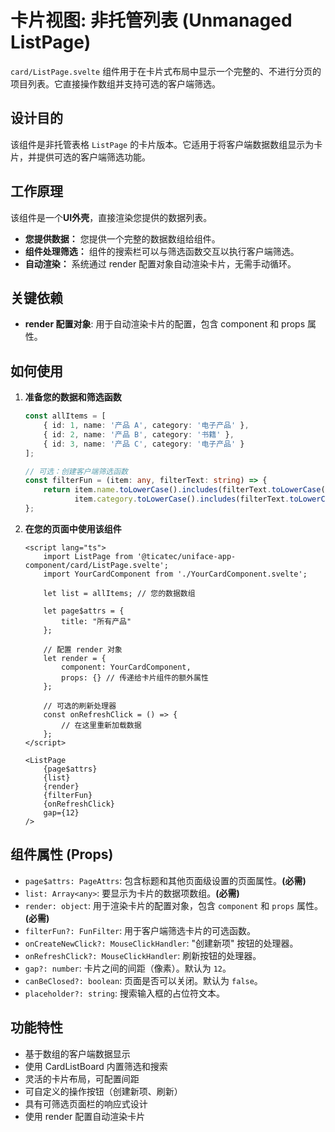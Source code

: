 # 卡片视图: 非托管列表 (Unmanaged ListPage)

`card/ListPage.svelte` 组件用于在卡片式布局中显示一个完整的、不进行分页的项目列表。它直接操作数组并支持可选的客户端筛选。

## 设计目的

该组件是非托管表格 `ListPage` 的卡片版本。它适用于将客户端数据数组显示为卡片，并提供可选的客户端筛选功能。

## 工作原理
该组件是一个**UI外壳**，直接渲染您提供的数据列表。
- **您提供数据：** 您提供一个完整的数据数组给组件。
- **组件处理筛选：** 组件的搜索栏可以与筛选函数交互以执行客户端筛选。
- **自动渲染：** 系统通过 render 配置对象自动渲染卡片，无需手动循环。

## 关键依赖
-   **render 配置对象**: 用于自动渲染卡片的配置，包含 component 和 props 属性。

## 如何使用

1.  **准备您的数据和筛选函数**

    ```ts
    const allItems = [
        { id: 1, name: '产品 A', category: '电子产品' },
        { id: 2, name: '产品 B', category: '书籍' },
        { id: 3, name: '产品 C', category: '电子产品' }
    ];

    // 可选：创建客户端筛选函数
    const filterFun = (item: any, filterText: string) => {
        return item.name.toLowerCase().includes(filterText.toLowerCase()) ||
               item.category.toLowerCase().includes(filterText.toLowerCase());
    };
    ```

2.  **在您的页面中使用该组件**

    ```svelte
    <script lang="ts">
        import ListPage from '@ticatec/uniface-app-component/card/ListPage.svelte';
        import YourCardComponent from './YourCardComponent.svelte';

        let list = allItems; // 您的数据数组

        let page$attrs = {
            title: "所有产品"
        };

        // 配置 render 对象
        let render = {
            component: YourCardComponent,
            props: {} // 传递给卡片组件的额外属性
        };

        // 可选的刷新处理器
        const onRefreshClick = () => {
            // 在这里重新加载数据
        };
    </script>

    <ListPage
        {page$attrs}
        {list}
        {render}
        {filterFun}
        {onRefreshClick}
        gap={12}
    />
    ```

## 组件属性 (Props)

-   `page$attrs: PageAttrs`: 包含标题和其他页面级设置的页面属性。**(必需)**
-   `list: Array<any>`: 要显示为卡片的数据项数组。**(必需)**
-   `render: object`: 用于渲染卡片的配置对象，包含 `component` 和 `props` 属性。**(必需)**
-   `filterFun?: FunFilter`: 用于客户端筛选卡片的可选函数。
-   `onCreateNewClick?: MouseClickHandler`: "创建新项" 按钮的处理器。
-   `onRefreshClick?: MouseClickHandler`: 刷新按钮的处理器。
-   `gap?: number`: 卡片之间的间距（像素）。默认为 `12`。
-   `canBeClosed?: boolean`: 页面是否可以关闭。默认为 `false`。
-   `placeholder?: string`: 搜索输入框的占位符文本。

## 功能特性

-   基于数组的客户端数据显示
-   使用 CardListBoard 内置筛选和搜索
-   灵活的卡片布局，可配置间距
-   可自定义的操作按钮（创建新项、刷新）
-   具有可筛选页面栏的响应式设计
-   使用 render 配置自动渲染卡片